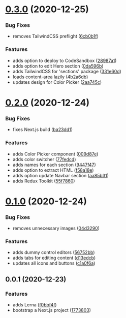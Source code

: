 # [0.3.0](https://github.com/ghoshnirmalya/writy/compare/0.2.0...0.3.0) (2020-12-25)

### Bug Fixes

- removes TailwindCSS preflight ([6cb0b1f](https://github.com/ghoshnirmalya/writy/commit/6cb0b1f33663b5d8e850a65632c111bef72f0f92))

### Features

- adds option to deploy to CodeSandbox ([28987a1](https://github.com/ghoshnirmalya/writy/commit/28987a1a3252e31fa0c98f54009f9e9d51c7e788))
- adds option to edit Hero section ([0da596b](https://github.com/ghoshnirmalya/writy/commit/0da596b80e62e67f4b695b4cf22f758729b1aeb6))
- adds TailwindCSS for 'sections' package ([331e60d](https://github.com/ghoshnirmalya/writy/commit/331e60d215fb9091b8de4e1d86c3135a3760ea54))
- loads content-area lazily ([4b2a6db](https://github.com/ghoshnirmalya/writy/commit/4b2a6dbf9317b039f03d38757cbd66e63492bbef))
- updates design for Color Picker ([2aa745c](https://github.com/ghoshnirmalya/writy/commit/2aa745c753e8a3b370338647b84dba8f2491f9ce))

# [0.2.0](https://github.com/ghoshnirmalya/writy/compare/0.1.0...0.2.0) (2020-12-24)

### Bug Fixes

- fixes Next.js build ([ba23dd1](https://github.com/ghoshnirmalya/writy/commit/ba23dd19ac7c5a600d926544f013e8bdf18d3809))

### Features

- adds Color Picker component ([009d87e](https://github.com/ghoshnirmalya/writy/commit/009d87e357d20975c866acc50b4a253b01b97987))
- adds color switcher ([77fedcd](https://github.com/ghoshnirmalya/writy/commit/77fedcdc95c76373ba28db209c28890ab61aa687))
- adds names for each section ([9447f47](https://github.com/ghoshnirmalya/writy/commit/9447f47668a1297c61b0132e7b519e9aa582cf2f))
- adds option to extract HTML ([f58a18e](https://github.com/ghoshnirmalya/writy/commit/f58a18ef0a7c06eb0d4e79460316d869b1a3baaf))
- adds option update Navbar section ([aa85b31](https://github.com/ghoshnirmalya/writy/commit/aa85b31344fc60e3819e9b682e57d9f6a942d211))
- adds Redux Toolkit ([55f7860](https://github.com/ghoshnirmalya/writy/commit/55f786031c56c06f771aa1c0f0efd815042aa99c))

# [0.1.0](https://github.com/ghoshnirmalya/writy/compare/0.0.2...0.1.0) (2020-12-24)

### Bug Fixes

- removes unnecessary images ([04d3290](https://github.com/ghoshnirmalya/writy/commit/04d32902fef53e127d25b5c2df37215c6bdfd1f7))

### Features

- adds dummy control editors ([56752bb](https://github.com/ghoshnirmalya/writy/commit/56752bb2d6f0a0debabe78849df6f2706ec98d25))
- adds tabs for editing content ([d13edcb](https://github.com/ghoshnirmalya/writy/commit/d13edcb84111cd8a5ec6183fc1b7ea1bd02bd813))
- updates all icons and buttons ([c1a0f6a](https://github.com/ghoshnirmalya/writy/commit/c1a0f6aade02132aa726a2a774a4b63bb3c5f4f0))

## 0.0.1 (2020-12-23)

### Features

- adds Lerna ([f0bbf4f](https://github.com/ghoshnirmalya/writy/commit/f0bbf4f671072e4cd22283fba1436bd5276ead2b))
- bootstrap a Next.js project ([1773803](https://github.com/ghoshnirmalya/writy/commit/1773803b5bfc40ec6d997ff62252fdadbb7075fc))
